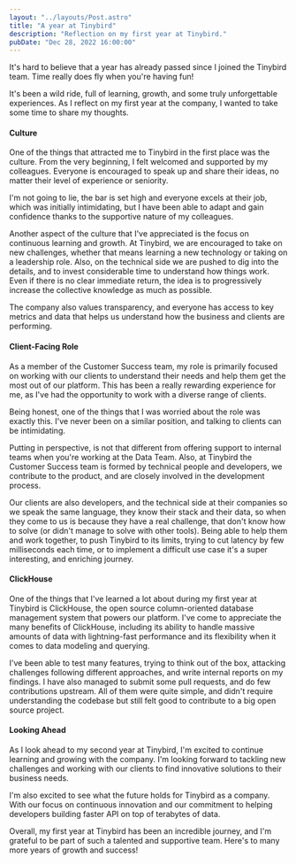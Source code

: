 ```yaml
---
layout: "../layouts/Post.astro"
title: "A year at Tinybird"
description: "Reflection on my first year at Tinybird."
pubDate: "Dec 28, 2022 16:00:00"
---
```


It's hard to believe that a year has already passed since I joined the Tinybird team. Time really does fly when you're having fun!

It's been a wild ride, full of learning, growth, and some truly unforgettable experiences. As I reflect on my first year at the company, I wanted to take some time to share my thoughts.

#### Culture

One of the things that attracted me to Tinybird in the first place was the culture. From the very beginning, I felt welcomed and supported by my colleagues. Everyone is encouraged to speak up and share their ideas, no matter their level of experience or seniority.

I'm not going to lie, the bar is set high and everyone excels at their job, which was initially intimidating, but I have been able to adapt and gain confidence thanks to the supportive nature of my colleagues.

Another aspect of the culture that I've appreciated is the focus on continuous learning and growth. At Tinybird, we are encouraged to take on new challenges, whether that means learning a new technology or taking on a leadership role. Also, on the technical side we are pushed to dig into the details, and to invest considerable time to understand how things work. Even if there is no clear immediate return, the idea is to progressively increase the collective knowledge as much as possible.

The company also values transparency, and everyone has access to key metrics and data that helps us understand how the business and clients are performing.

#### Client-Facing Role

As a member of the Customer Success team, my role is primarily focused on working with our clients to understand their needs and help them get the most out of our platform. This has been a really rewarding experience for me, as I've had the opportunity to work with a diverse range of clients.

Being honest, one of the things that I was worried about the role was exactly this. I've never been on a similar position, and talking to clients can be intimidating.

Putting in perspective, is not that different from offering support to internal teams when you're working at the Data Team. Also, at Tinybird the Customer Success team is formed by technical people and developers, we contribute to the product, and are closely involved in the development process.

Our clients are also developers, and the technical side at their companies so we speak the same language, they know their stack and their data, so when they come to us is because they have a real challenge, that don't know how to solve (or didn't manage to solve with other tools). Being able to help them and work together, to push Tinybird to its limits, trying to cut latency by few milliseconds each time, or to implement a difficult use case it's a super interesting, and enriching journey.

#### ClickHouse

One of the things that I've learned a lot about during my first year at Tinybird is ClickHouse, the open source column-oriented database management system that powers our platform. I've come to appreciate the many benefits of ClickHouse, including its ability to handle massive amounts of data with lightning-fast performance and its flexibility when it comes to data modeling and querying.

I've been able to test many features, trying to think out of the box, attacking challenges following different approaches, and write internal reports on my findings. I have also managed to submit some pull requests, and do few contributions upstream. All of them were quite simple, and didn't require understanding the codebase but still felt good to contribute to a big open source project.

#### Looking Ahead

As I look ahead to my second year at Tinybird, I'm excited to continue learning and growing with the company. I'm looking forward to tackling new challenges and working with our clients to find innovative solutions to their business needs.

I'm also excited to see what the future holds for Tinybird as a company. With our focus on continuous innovation and our commitment to helping developers building faster API on top of terabytes of data.

Overall, my first year at Tinybird has been an incredible journey, and I'm grateful to be part of such a talented and supportive team. Here's to many more years of growth and success!